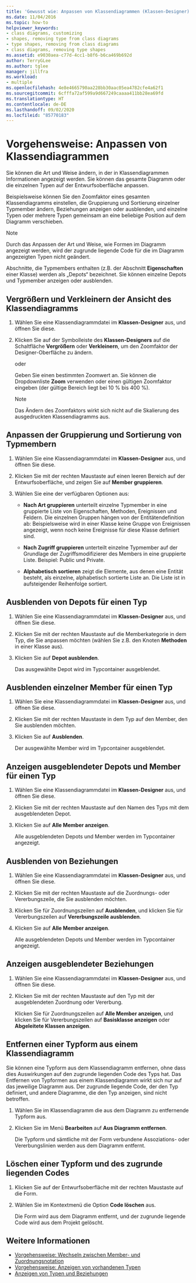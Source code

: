 ```yaml
---
title: 'Gewusst wie: Anpassen von Klassendiagrammen (Klassen-Designer)'
ms.date: 11/04/2016
ms.topic: how-to
helpviewer_keywords:
- class diagrams, customizing
- shapes, removing type from class diagrams
- type shapes, removing from class diagrams
- class diagrams, removing type shapes
ms.assetid: e9030aea-c77d-4cc1-b8f6-b6ca469b692d
author: TerryGLee
ms.author: tglee
manager: jillfra
ms.workload:
- multiple
ms.openlocfilehash: 4e8e4665790aa228bb30aac05ea4782cfe4a62f1
ms.sourcegitcommit: 6cfffa72af599a9d667249caaaa411bb28ea69fd
ms.translationtype: HT
ms.contentlocale: de-DE
ms.lasthandoff: 09/02/2020
ms.locfileid: "85770183"
---
```

# <a name="how-to-customize-class-diagrams"></a>Vorgehensweise: Anpassen von Klassendiagrammen

Sie können die Art und Weise ändern, in der in Klassendiagrammen Informationen angezeigt werden. Sie können das gesamte Diagramm oder die einzelnen Typen auf der Entwurfsoberfläche anpassen.

Beispielsweise können Sie den Zoomfaktor eines gesamten Klassendiagramms einstellen, die Gruppierung und Sortierung einzelner Typmember ändern, Beziehungen anzeigen oder ausblenden, und einzelne Typen oder mehrere Typen gemeinsam an eine beliebige Position auf dem Diagramm verschieben.

> [!NOTE]
> Durch das Anpassen der Art und Weise, wie Formen im Diagramm angezeigt werden, wird der zugrunde liegende Code für die im Diagramm angezeigten Typen nicht geändert.

Abschnitte, die Typmembers enthalten (z.B. der Abschnitt **Eigenschaften** einer Klasse) werden als „Depots“ bezeichnet. Sie können einzelne Depots und Typmember anzeigen oder ausblenden.

## <a name="zoom-in-and-out-of-the-class-diagram"></a>Vergrößern und Verkleinern der Ansicht des Klassendiagramms

1. Wählen Sie eine Klassendiagrammdatei im **Klassen-Designer** aus, und öffnen Sie diese.

2. Klicken Sie auf der Symbolleiste des **Klassen-Designers** auf die Schaltfläche **Vergrößern** oder **Verkleinern**, um den Zoomfaktor der Designer-Oberfläche zu ändern.

     oder

     Geben Sie einen bestimmten Zoomwert an. Sie können die Dropdownliste **Zoom** verwenden oder einen gültigen Zoomfaktor eingeben (der gültige Bereich liegt bei 10 % bis 400 %).

    > [!NOTE]
    > Das Ändern des Zoomfaktors wirkt sich nicht auf die Skalierung des ausgedruckten Klassendiagramms aus.

## <a name="customize-grouping-and-sorting-of-type-members"></a>Anpassen der Gruppierung und Sortierung von Typmembern

1. Wählen Sie eine Klassendiagrammdatei im **Klassen-Designer** aus, und öffnen Sie diese.

2. Klicken Sie mit der rechten Maustaste auf einen leeren Bereich auf der Entwurfsoberfläche, und zeigen Sie auf **Member gruppieren**.

3. Wählen Sie eine der verfügbaren Optionen aus:

    - **Nach Art gruppieren** unterteilt einzelne Typmember in eine gruppierte Liste von Eigenschaften, Methoden, Ereignissen und Feldern. Die einzelnen Gruppen hängen von der Entitätendefinition ab: Beispielsweise wird in einer Klasse keine Gruppe von Ereignissen angezeigt, wenn noch keine Ereignisse für diese Klasse definiert sind.

    - **Nach Zugriff gruppieren** unterteilt einzelne Typmember auf der Grundlage der Zugriffsmodifizierer des Members in eine gruppierte Liste. Beispiel: Public und Private.

    - **Alphabetisch sortieren** zeigt die Elemente, aus denen eine Entität besteht, als einzelne, alphabetisch sortierte Liste an. Die Liste ist in aufsteigender Reihenfolge sortiert.

## <a name="hide-compartments-on-a-type"></a>Ausblenden von Depots für einen Typ

1. Wählen Sie eine Klassendiagrammdatei im **Klassen-Designer** aus, und öffnen Sie diese.

2. Klicken Sie mit der rechten Maustaste auf die Memberkategorie in dem Typ, die Sie anpassen möchten (wählen Sie z.B. den Knoten **Methoden** in einer Klasse aus).

3. Klicken Sie auf **Depot ausblenden**.

     Das ausgewählte Depot wird im Typcontainer ausgeblendet.

## <a name="hide-individual-members-on-a-type"></a>Ausblenden einzelner Member für einen Typ

1. Wählen Sie eine Klassendiagrammdatei im **Klassen-Designer** aus, und öffnen Sie diese.

2. Klicken Sie mit der rechten Maustaste in dem Typ auf den Member, den Sie ausblenden möchten.

3. Klicken Sie auf **Ausblenden**.

     Der ausgewählte Member wird im Typcontainer ausgeblendet.

## <a name="show-hidden-compartments-and-members-on-a-type"></a>Anzeigen ausgeblendeter Depots und Member für einen Typ

1. Wählen Sie eine Klassendiagrammdatei im **Klassen-Designer** aus, und öffnen Sie diese.

2. Klicken Sie mit der rechten Maustaste auf den Namen des Typs mit dem ausgeblendeten Depot.

3. Klicken Sie auf **Alle Member anzeigen**.

     Alle ausgeblendeten Depots und Member werden im Typcontainer angezeigt.

## <a name="hide-relationships"></a>Ausblenden von Beziehungen

1. Wählen Sie eine Klassendiagrammdatei im **Klassen-Designer** aus, und öffnen Sie diese.

2. Klicken Sie mit der rechten Maustaste auf die Zuordnungs- oder Vererbungszeile, die Sie ausblenden möchten.

3. Klicken Sie für Zuordnungszeilen auf **Ausblenden**, und klicken Sie für Vererbungszeilen auf **Vererbungszeile ausblenden**.

4. Klicken Sie auf **Alle Member anzeigen**.

     Alle ausgeblendeten Depots und Member werden im Typcontainer angezeigt.

## <a name="show-hidden-relationships"></a>Anzeigen ausgeblendeter Beziehungen

1. Wählen Sie eine Klassendiagrammdatei im **Klassen-Designer** aus, und öffnen Sie diese.

2. Klicken Sie mit der rechten Maustaste auf den Typ mit der ausgeblendeten Zuordnung oder Vererbung.

   Klicken Sie für Zuordnungszeilen auf **Alle Member anzeigen**, und klicken Sie für Vererbungszeilen auf **Basisklasse anzeigen** oder **Abgeleitete Klassen anzeigen**.

## <a name="remove-a-shape-from-a-class-diagram"></a>Entfernen einer Typform aus einem Klassendiagramm
Sie können eine Typform aus dem Klassendiagramm entfernen, ohne dass dies Auswirkungen auf den zugrunde liegenden Code des Typs hat. Das Entfernen von Typformen aus einem Klassendiagramm wirkt sich nur auf das jeweilige Diagramm aus. Der zugrunde liegende Code, der den Typ definiert, und andere Diagramme, die den Typ anzeigen, sind nicht betroffen.

1. Wählen Sie im Klassendiagramm die aus dem Diagramm zu entfernende Typform aus.

2. Klicken Sie im Menü **Bearbeiten** auf **Aus Diagramm entfernen**.

     Die Typform und sämtliche mit der Form verbundene Assoziations- oder Vererbungslinien werden aus dem Diagramm entfernt.

## <a name="delete-a-type-shape-and-its-underlying-code"></a>Löschen einer Typform und des zugrunde liegenden Codes

1. Klicken Sie auf der Entwurfsoberfläche mit der rechten Maustaste auf die Form.

2. Wählen Sie im Kontextmenü die Option **Code löschen** aus.

     Die Form wird aus dem Diagramm entfernt, und der zugrunde liegende Code wird aus dem Projekt gelöscht.

## <a name="see-also"></a>Weitere Informationen

- [Vorgehensweise: Wechseln zwischen Member- und Zuordnungsnotation](how-to-change-between-member-notation-and-association-notation.md)
- [Vorgehensweise: Anzeigen von vorhandenen Typen](how-to-view-existing-types.md)
- [Anzeigen von Typen und Beziehungen](designing-and-viewing-classes-and-types.md)

